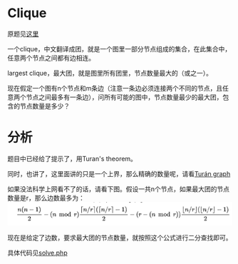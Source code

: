 # Clique
原题见[这里](https://www.hackerrank.com/challenges/clique/problem)

一个clique，中文翻译成团，就是一个图里一部分节点组成的集合，在此集合中，任意两个节点之间都有边相连。

largest clique，最大团，就是图里所有团里，节点数量最大的（或之一）。

现在假定一个图有n个节点和m条边（注意一条边必须连接两个不同的节点，且任意两个节点之间最多有一条边），问所有可能的图中，节点数量最少的最大团，包含的节点数量是多少？

# 分析
题目中已经给了提示了，用Turan's theorem。

同时，也讲了，这里面讲的只是一个上界，那么精确的数量呢，请看[Turán graph](https://en.wikipedia.org/wiki/Tur%C3%A1n_graph)

如果没法科学上网看不了的话，请看下图。假设一共n个节点，如果最大团的节点数量是r，那么边数最多为：
![Turan-graph](./turan-graph.png)

现在是给定了边数，要求最大团的节点数量，就按照这个公式进行二分查找即可。

具体代码见[solve.php](./solve.php)